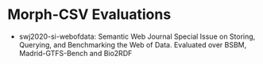 # Morph-CSV Evaluations

- swj2020-si-webofdata: Semantic Web Journal Special Issue on Storing, Querying, and Benchmarking the Web of Data. Evaluated over BSBM, Madrid-GTFS-Bench and Bio2RDF
